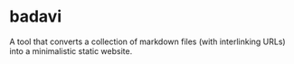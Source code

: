 # badavi
A tool that converts a collection of markdown files (with interlinking URLs) into a minimalistic static website. 
